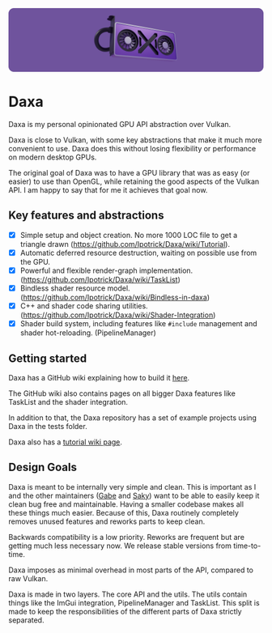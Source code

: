 <p align="center">
  <!-- <a href="https://github.com/Ipotrick/Daxa"> -->
    <img src="misc/daxa-logo.png" width="800" alt="Daxa logo">
  <!-- </a> -->
</p>

# Daxa

Daxa is my personal opinionated GPU API abstraction over Vulkan.

Daxa is close to Vulkan, with some key abstractions that make it much more convenient to use. Daxa does this without losing flexibility or performance on modern desktop GPUs.

The original goal of Daxa was to have a GPU library that was as easy (or easier) to use than OpenGL, while retaining the good aspects of the Vulkan API.
I am happy to say that for me it achieves that goal now.

## Key features and abstractions
- [x] Simple setup and object creation. No more 1000 LOC file to get a triangle drawn (https://github.com/Ipotrick/Daxa/wiki/Tutorial).
- [x] Automatic deferred resource destruction, waiting on possible use from the GPU.
- [x] Powerful and flexible render-graph implementation. (https://github.com/Ipotrick/Daxa/wiki/TaskList)
- [x] Bindless shader resource model. (https://github.com/Ipotrick/Daxa/wiki/Bindless-in-daxa)
- [x] C++ and shader code sharing utilities. (https://github.com/Ipotrick/Daxa/wiki/Shader-Integration)
- [x] Shader build system, including features like `#include` management and shader hot-reloading. (PipelineManager)

## Getting started

Daxa has a GitHub wiki explaining how to build it [here](https://github.com/Ipotrick/Daxa/wiki/Building).

The GitHub wiki also contains pages on all bigger Daxa features like TaskList and the shader integration.

In addition to that, the Daxa repository has a set of example projects using Daxa in the tests folder.

Daxa also has a [tutorial wiki page](https://github.com/Ipotrick/Daxa/wiki/Tutorial).

## Design Goals

Daxa is meant to be internally very simple and clean. This is important as I and the other maintainers ([Gabe](https://www.github.com/GabeRundlett) and [Saky](https://github.com/MatejSakmary)) want to be able to easily keep it clean bug free and maintainable. Having a smaller codebase makes all these things much easier. Because of this, Daxa routinely completely removes unused features and reworks parts to keep clean.

Backwards compatibility is a low priority. Reworks are frequent but are getting much less necessary now. We release stable versions from time-to-time.

Daxa imposes as minimal overhead in most parts of the API, compared to raw Vulkan.

Daxa is made in two layers. The core API and the utils. The utils contain things like the ImGui integration, PipelineManager and TaskList. This split is made to keep the responsibilities of the different parts of Daxa strictly separated.
